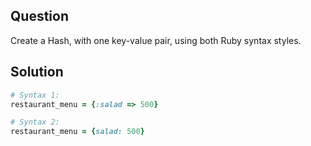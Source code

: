 ## Question
Create a Hash, with one key-value pair, using both Ruby syntax styles.

## Solution
```ruby
# Syntax 1:
restaurant_menu = {:salad => 500}

# Syntax 2:
restaurant_menu = {salad: 500}
```

